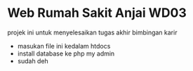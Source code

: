 # Web Rumah Sakit Anjai WD03
 projek ini untuk menyelesaikan tugas akhir bimbingan karir

- masukan file ini kedalam htdocs
 - install database ke php my admin
 - sudah deh
